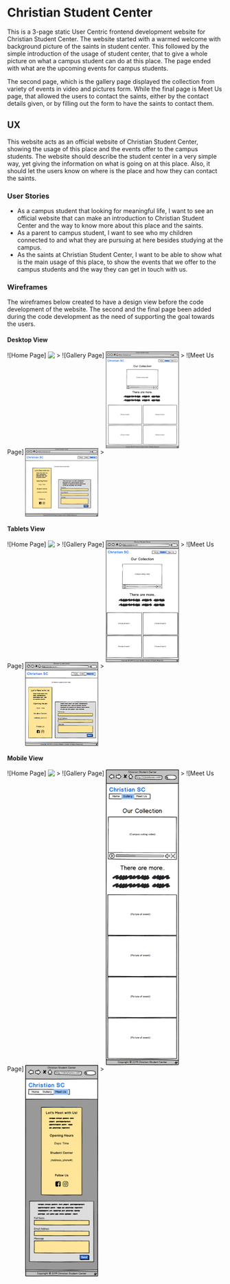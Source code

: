 # Christian Student Center

This is a 3-page static User Centric frontend development website for Christian Student Center. The website started with a warmed welcome with background picture of the saints in student center. This followed by the simple introduction of the usage of student center, that to give a whole picture on what a campus student can do at this place. The page ended with what are the upcoming events for campus students.

The second page, which is the gallery page displayed the collection from variety of events in video and pictures form. While the final page is Meet Us page, that allowed the users to contact the saints, either by the contact details given, or by filling out the form to have the saints to contact them.

## UX
This website acts as an official website of Christian Student Center, showing the usage of this place and the events offer to the campus students. The website should describe the student center in a very simple way, yet giving the information on what is going on at this place. Also, it should let the users know on where is the place and how they can contact the saints.

### User Stories
 - As a campus student that looking for meaningful life, I want to see an official website that can make an introduction to Christian Student Center and the way to know more about this place and the saints.
 - As a parent to campus student, I want to see who my children connected to and what they are pursuing at here besides studying at the campus.
 - As the saints at Christian Student Center, I want to be able to show what is the main usage of this place, to show the events that we offer to the campus students and the way they can get in touch with us.

### Wireframes
The wireframes below created to have a design view before the code development of the website. The second and the final page been added during the code development as the need of supporting the goal towards the users.

#### Desktop View

![Home Page] <img src="assets/img/wireframe/home-d.png" align=top width=170>&nbsp;>
![Gallery Page] <img src="assets/img/wireframe/gallery-d.png" align=top width=170>&nbsp;>
![Meet Us Page] <img src="assets/img/wireframe/meet-d.png" align=top width=170>&nbsp;>

#### Tablets View

![Home Page] <img src="assets/img/wireframe/home-t.png" align=top width=170>&nbsp;>
![Gallery Page] <img src="assets/img/wireframe/gallery-t.png" align=top width=170>&nbsp;>
![Meet Us Page] <img src="assets/img/wireframe/meet-t.png" align=top width=170>&nbsp;>

#### Mobile View

![Home Page] <img src="assets/img/wireframe/home-m.png" align=top width=170>&nbsp;>
![Gallery Page] <img src="assets/img/wireframe/gallery-m.png" align=top width=170>&nbsp;>
![Meet Us Page] <img src="assets/img/wireframe/meet-m.png" align=top width=170>&nbsp;>